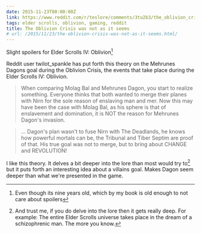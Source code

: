 ```yaml
---
date: 2015-11-23T00:00:00Z
link: https://www.reddit.com/r/teslore/comments/3tu2b3/the_oblivion_crisis_was_not_as_it_seems/
tags: elder scrolls, oblivion, gaming, reddit
title: The Oblivion Crisis was not as it seems
# url: /2015/11/23/the-oblivion-crisis-was-not-as-it-seems.html/
---
```


Slight spoilers for Elder Scrolls IV: Oblivion[^1]

Reddit user twilot_spankle has put forth this theory on the Mehrunes Dagons goal during the Oblivion Crisis, the events that take place during the Elder Scrolls IV: Oblivion.

> When comparing Molag Bal and Mehrunes Dagon, you start to realize something. Everyone thinks that both wanted to merge their planes with Nirn for the sole reason of enslaving man and mer. Now this may have been the case with Molag Bal, as his sphere is that of enslavement and domination, it is NOT the reason for Mehrunes Dagon's invasion.

>... Dagon's plan wasn't to fuse Nirn with The Deadlands, he knows how powerful mortals can be, the Tribunal and Tiber Septim are proof of that. His true goal was not to merge, but to bring about CHANGE and REVOLUTION!

I like this theory. It delves a bit deeper into the lore than most would try to[^2] but it puts forth an interesting idea about a villains goal. Makes Dagon seem deeper than what we're presented in the game.


[^1]: Even though its nine years old, which by my book is old enough to not care about spoilers

[^2]: And trust me, if you do delve into the lore then it gets really deep. For example: The entire Elder Scrolls universe takes place in the dream of a schizophrenic man. The more you know.
